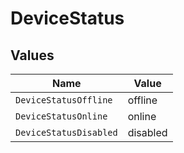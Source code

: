 # DeviceStatus


## Values

| Name                   | Value                  |
| ---------------------- | ---------------------- |
| `DeviceStatusOffline`  | offline                |
| `DeviceStatusOnline`   | online                 |
| `DeviceStatusDisabled` | disabled               |
